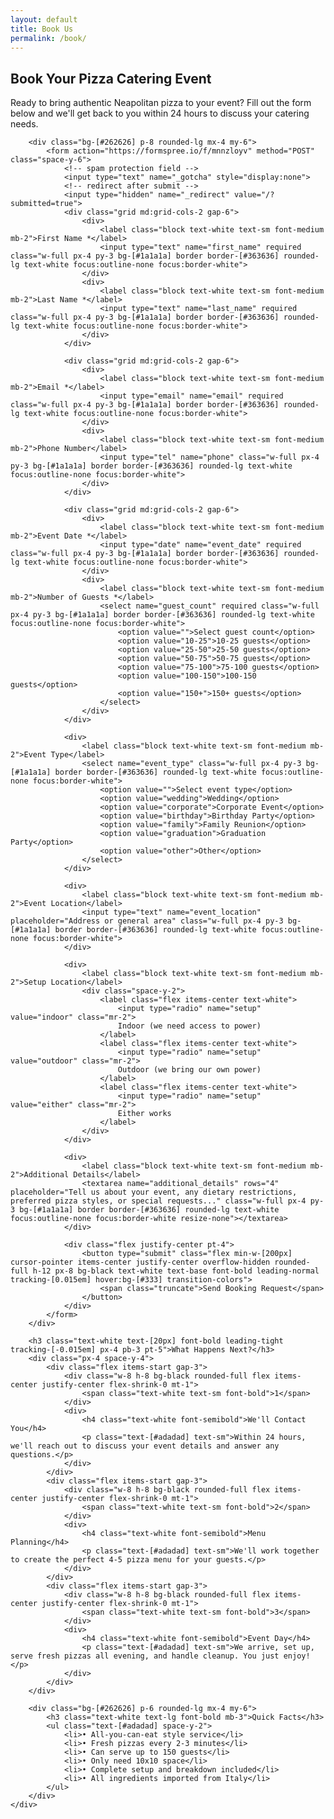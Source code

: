 ```yaml
---
layout: default
title: Book Us
permalink: /book/
---
```


<div class="px-40 flex flex-1 justify-center py-5">
    <div class="layout-content-container flex flex-col max-w-[960px] flex-1">
        <h2 class="text-white text-[22px] font-bold leading-tight tracking-[-0.015em] px-4 pb-3 pt-5">Book Your Pizza Catering Event</h2>
        <p class="text-white text-base font-normal leading-normal pb-3 pt-1 px-4">
            Ready to bring authentic Neapolitan pizza to your event? Fill out the form below and we'll get back to you within 24 hours to discuss your catering needs.
        </p>
        
        <div class="bg-[#262626] p-8 rounded-lg mx-4 my-6">
            <form action="https://formspree.io/f/mnnzloyv" method="POST" class="space-y-6">
                <!-- spam protection field -->
                <input type="text" name="_gotcha" style="display:none">
                <!-- redirect after submit -->
                <input type="hidden" name="_redirect" value="/?submitted=true">
                <div class="grid md:grid-cols-2 gap-6">
                    <div>
                        <label class="block text-white text-sm font-medium mb-2">First Name *</label>
                        <input type="text" name="first_name" required class="w-full px-4 py-3 bg-[#1a1a1a] border border-[#363636] rounded-lg text-white focus:outline-none focus:border-white">
                    </div>
                    <div>
                        <label class="block text-white text-sm font-medium mb-2">Last Name *</label>
                        <input type="text" name="last_name" required class="w-full px-4 py-3 bg-[#1a1a1a] border border-[#363636] rounded-lg text-white focus:outline-none focus:border-white">
                    </div>
                </div>
                
                <div class="grid md:grid-cols-2 gap-6">
                    <div>
                        <label class="block text-white text-sm font-medium mb-2">Email *</label>
                        <input type="email" name="email" required class="w-full px-4 py-3 bg-[#1a1a1a] border border-[#363636] rounded-lg text-white focus:outline-none focus:border-white">
                    </div>
                    <div>
                        <label class="block text-white text-sm font-medium mb-2">Phone Number</label>
                        <input type="tel" name="phone" class="w-full px-4 py-3 bg-[#1a1a1a] border border-[#363636] rounded-lg text-white focus:outline-none focus:border-white">
                    </div>
                </div>
                
                <div class="grid md:grid-cols-2 gap-6">
                    <div>
                        <label class="block text-white text-sm font-medium mb-2">Event Date *</label>
                        <input type="date" name="event_date" required class="w-full px-4 py-3 bg-[#1a1a1a] border border-[#363636] rounded-lg text-white focus:outline-none focus:border-white">
                    </div>
                    <div>
                        <label class="block text-white text-sm font-medium mb-2">Number of Guests *</label>
                        <select name="guest_count" required class="w-full px-4 py-3 bg-[#1a1a1a] border border-[#363636] rounded-lg text-white focus:outline-none focus:border-white">
                            <option value="">Select guest count</option>
                            <option value="10-25">10-25 guests</option>
                            <option value="25-50">25-50 guests</option>
                            <option value="50-75">50-75 guests</option>
                            <option value="75-100">75-100 guests</option>
                            <option value="100-150">100-150 guests</option>
                            <option value="150+">150+ guests</option>
                        </select>
                    </div>
                </div>
                
                <div>
                    <label class="block text-white text-sm font-medium mb-2">Event Type</label>
                    <select name="event_type" class="w-full px-4 py-3 bg-[#1a1a1a] border border-[#363636] rounded-lg text-white focus:outline-none focus:border-white">
                        <option value="">Select event type</option>
                        <option value="wedding">Wedding</option>
                        <option value="corporate">Corporate Event</option>
                        <option value="birthday">Birthday Party</option>
                        <option value="family">Family Reunion</option>
                        <option value="graduation">Graduation Party</option>
                        <option value="other">Other</option>
                    </select>
                </div>
                
                <div>
                    <label class="block text-white text-sm font-medium mb-2">Event Location</label>
                    <input type="text" name="event_location" placeholder="Address or general area" class="w-full px-4 py-3 bg-[#1a1a1a] border border-[#363636] rounded-lg text-white focus:outline-none focus:border-white">
                </div>
                
                <div>
                    <label class="block text-white text-sm font-medium mb-2">Setup Location</label>
                    <div class="space-y-2">
                        <label class="flex items-center text-white">
                            <input type="radio" name="setup" value="indoor" class="mr-2">
                            Indoor (we need access to power)
                        </label>
                        <label class="flex items-center text-white">
                            <input type="radio" name="setup" value="outdoor" class="mr-2">
                            Outdoor (we bring our own power)
                        </label>
                        <label class="flex items-center text-white">
                            <input type="radio" name="setup" value="either" class="mr-2">
                            Either works
                        </label>
                    </div>
                </div>
                
                <div>
                    <label class="block text-white text-sm font-medium mb-2">Additional Details</label>
                    <textarea name="additional_details" rows="4" placeholder="Tell us about your event, any dietary restrictions, preferred pizza styles, or special requests..." class="w-full px-4 py-3 bg-[#1a1a1a] border border-[#363636] rounded-lg text-white focus:outline-none focus:border-white resize-none"></textarea>
                </div>
                
                <div class="flex justify-center pt-4">
                    <button type="submit" class="flex min-w-[200px] cursor-pointer items-center justify-center overflow-hidden rounded-full h-12 px-8 bg-black text-white text-base font-bold leading-normal tracking-[0.015em] hover:bg-[#333] transition-colors">
                        <span class="truncate">Send Booking Request</span>
                    </button>
                </div>
            </form>
        </div>
        
        <h3 class="text-white text-[20px] font-bold leading-tight tracking-[-0.015em] px-4 pb-3 pt-5">What Happens Next?</h3>
        <div class="px-4 space-y-4">
            <div class="flex items-start gap-3">
                <div class="w-8 h-8 bg-black rounded-full flex items-center justify-center flex-shrink-0 mt-1">
                    <span class="text-white text-sm font-bold">1</span>
                </div>
                <div>
                    <h4 class="text-white font-semibold">We'll Contact You</h4>
                    <p class="text-[#adadad] text-sm">Within 24 hours, we'll reach out to discuss your event details and answer any questions.</p>
                </div>
            </div>
            <div class="flex items-start gap-3">
                <div class="w-8 h-8 bg-black rounded-full flex items-center justify-center flex-shrink-0 mt-1">
                    <span class="text-white text-sm font-bold">2</span>
                </div>
                <div>
                    <h4 class="text-white font-semibold">Menu Planning</h4>
                    <p class="text-[#adadad] text-sm">We'll work together to create the perfect 4-5 pizza menu for your guests.</p>
                </div>
            </div>
            <div class="flex items-start gap-3">
                <div class="w-8 h-8 bg-black rounded-full flex items-center justify-center flex-shrink-0 mt-1">
                    <span class="text-white text-sm font-bold">3</span>
                </div>
                <div>
                    <h4 class="text-white font-semibold">Event Day</h4>
                    <p class="text-[#adadad] text-sm">We arrive, set up, serve fresh pizzas all evening, and handle cleanup. You just enjoy!</p>
                </div>
            </div>
        </div>
        
        <div class="bg-[#262626] p-6 rounded-lg mx-4 my-6">
            <h3 class="text-white text-lg font-bold mb-3">Quick Facts</h3>
            <ul class="text-[#adadad] space-y-2">
                <li>• All-you-can-eat style service</li>
                <li>• Fresh pizzas every 2-3 minutes</li>
                <li>• Can serve up to 150 guests</li>
                <li>• Only need 10x10 space</li>
                <li>• Complete setup and breakdown included</li>
                <li>• All ingredients imported from Italy</li>
            </ul>
        </div>
    </div>
</div>
